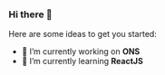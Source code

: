 ### Hi there 👋

Here are some ideas to get you started:

- 🔭 I’m currently working on **ONS**
- 🌱 I’m currently learning **ReactJS**
